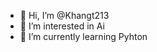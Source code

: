 - 👋 Hi, I’m @Khangt213
- 👀 I’m interested in Ai
- 🌱 I’m currently learning Pyhton


<!---
Khangt213/Khangt213 is a ✨ special ✨ repository because its `README.md` (this file) appears on your GitHub profile.
You can click the Preview link to take a look at your changes.
--->
